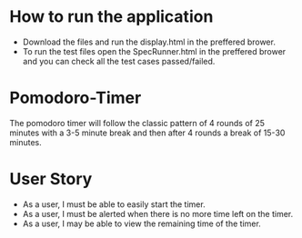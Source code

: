 # How to run the application
* Download the files and run the display.html in the preffered brower. 
* To run the test files open the SpecRunner.html in the preffered brower and you can check all the test cases passed/failed.

# Pomodoro-Timer
The pomodoro timer will follow the classic pattern of 4 rounds of 25 minutes with a 3-5 minute break and then after 4 rounds a break of 15-30 minutes.

# User Story
*	As a user, I must be able to easily start the timer.
*	As a user, I must be alerted when there is no more time left on the timer.
*	As a user, I may be able to view the remaining time of the timer.
